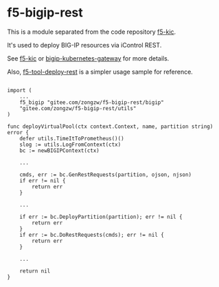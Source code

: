 # f5-bigip-rest

This is a module separated from the code repository [f5-kic](https://gitee.com/zongzw/f5-kic).

It's used to deploy BIG-IP resources via iControl REST.

See [f5-kic](https://gitee.com/zongzw/f5-kic) or [bigip-kubernetes-gateway](https://gitee.com/zongzw/bigip-kubernetes-gateway) for more details.

Also, [f5-tool-deploy-rest](https://gitee.com/zongzw/f5-tool-deploy-rest) is a simpler usage sample for reference.


```golang

import (
    ...
	f5_bigip "gitee.com/zongzw/f5-bigip-rest/bigip"
	"gitee.com/zongzw/f5-bigip-rest/utils"
)

func deployVirtualPool(ctx context.Context, name, partition string) error {
	defer utils.TimeItToPrometheus()()
	slog := utils.LogFromContext(ctx)
	bc := newBIGIPContext(ctx)

	...

	cmds, err := bc.GenRestRequests(partition, ojson, njson)
	if err != nil {
		return err
	}

    ...

	if err := bc.DeployPartition(partition); err != nil {
		return err
	}
	if err := bc.DoRestRequests(cmds); err != nil {
		return err
	}

	...

	return nil
}
```
